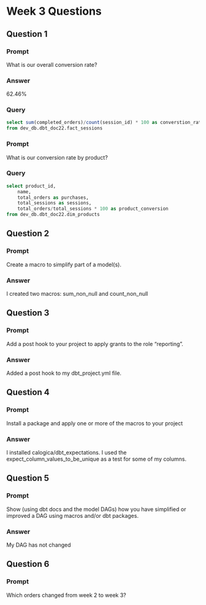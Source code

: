 # Week 3 Questions

## Question 1
### Prompt
What is our overall conversion rate?
### Answer
62.46%
### Query
```SQL
select sum(completed_orders)/count(session_id) * 100 as converstion_rate
from dev_db.dbt_doc22.fact_sessions
```
### Prompt
What is our conversion rate by product?
### Query
```SQL
select product_id, 
    name, 
    total_orders as purchases,
    total_sessions as sessions,
    total_orders/total_sessions * 100 as product_conversion
from dev_db.dbt_doc22.dim_products
```

## Question 2
### Prompt
Create a macro to simplify part of a model(s). 
### Answer
I created two macros: sum_non_null and count_non_null

## Question 3
### Prompt
Add a post hook to your project to apply grants to the role “reporting”. 
### Answer
Added a post hook to my dbt_project.yml file. 

## Question 4
### Prompt
Install a package and apply one or more of the macros to your project
### Answer
I installed calogica/dbt_expectations. I used the expect_column_values_to_be_unique as a test for some of my columns.

## Question 5
### Prompt
Show (using dbt docs and the model DAGs) how you have simplified or improved a DAG using macros and/or dbt packages.
### Answer
My DAG has not changed

## Question 6
### Prompt
Which orders changed from week 2 to week 3? 